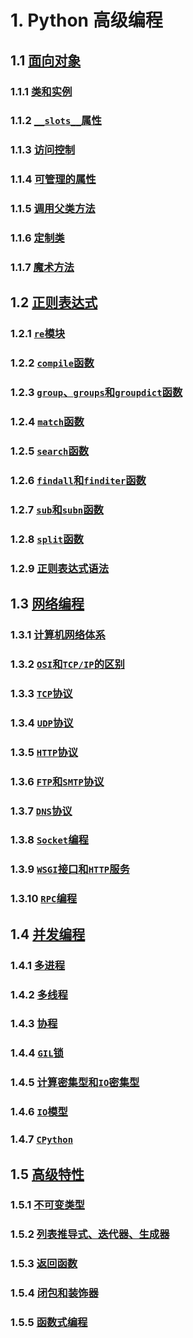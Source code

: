 # 1. Python 高级编程

## 1.1 [面向对象](面向对象.md)

### 1.1.1 [类和实例](面向对象.md#111-类和实例)

### 1.1.2 [`__slots__`属性](面向对象.md#112-__slots__属性)

### 1.1.3 [访问控制](面向对象.md#113-访问控制)

### 1.1.4 [可管理的属性](面向对象.md#114-可管理的属性)

### 1.1.5 [调用父类方法](面向对象.md#115-调用父类方法)

### 1.1.6  [定制类](面向对象.md#116-定制类)

### 1.1.7 [魔术方法](面向对象.md#117-魔术方法)

## 1.2 [正则表达式](正则表达式.md)

### 1.2.1 [`re`模块](正则表达式.md#121-re模块)

### 1.2.2 [`compile`函数](正则表达式.md#122-compile函数)

### 1.2.3 [`group`、`groups`和`groupdict`函数](正则表达式.md#123-groupgroups和groupdict函数)

### 1.2.4 [`match`函数](正则表达式.md#124-match函数)

### 1.2.5 [`search`函数](正则表达式.md#125-search函数)

### 1.2.6 [`findall`和`finditer`函数](正则表达式.md#126-findall和finditer函数)

### 1.2.7 [`sub`和`subn`函数](正则表达式.md#127-sub和subn函数)

### 1.2.8 [`split`函数](正则表达式.md#128-split函数)

### 1.2.9 [正则表达式语法](正则表达式.md#129-正则表达式语法)

## 1.3 [网络编程](网络编程.md)

### 1.3.1 [计算机网络体系](网络编程.md#131-计算机网络体系)

### 1.3.2 [`OSI`和`TCP/IP`的区别](网络编程.md#132-osi和tcpip的区别)

### 1.3.3 [`TCP`协议](网络编程.md#133-tcp协议)

### 1.3.4 [`UDP`协议](网络编程.md#134-udp协议)

### 1.3.5 [`HTTP`协议](网络编程.md#135-http协议)

### 1.3.6 [`FTP`和`SMTP`协议](网络编程.md#136-ftp和smtp协议)

### 1.3.7 [`DNS`协议](网络编程.md#137-dns协议)

### 1.3.8 [`Socket`编程](网络编程.md#138-socket编程)

### 1.3.9 [`WSGI`接口和`HTTP`服务](网络编程.md#139-wsgi接口和http服务)

### 1.3.10 [`RPC`编程](网络编程.md#1310-rpc编程)

## 1.4 [并发编程](并发编程.md)

### 1.4.1 [多进程](并发编程.md#142-多进程)

### 1.4.2 [多线程](并发编程.md#143-多线程)

### 1.4.3 [协程](并发编程.md#145-协程)

### 1.4.4 [`GIL`锁](并发编程.md#141-gil锁)

### 1.4.5 [计算密集型和`IO`密集型](并发编程.md#145-计算密集型和io密集型)

### 1.4.6 [`IO`模型](并发编程.md#146-io模型)

### 1.4.7 [`CPython`](并发编程.md#147-cpython)

## 1.5 [高级特性](高级特性.md)

### 1.5.1 [不可变类型](高级特性.md#151-不可变类型)

### 1.5.2 [列表推导式、迭代器、生成器](高级特性.md#152-列表推导式迭代器生成器)

### 1.5.3 [返回函数](高级特性.md#153-返回函数)

### 1.5.4 [闭包和装饰器](高级特性.md#154-闭包和装饰器)

### 1.5.5 [函数式编程](高级特性.md#155-函数式编程)